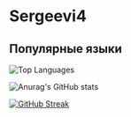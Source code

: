 # Sergeevi4
## Популярные языки
![Top Languages](https://github-readme-stats.vercel.app/api/top-langs/?username=Ssergeevi4&layout=compact&theme=dark)

![Anurag's GitHub stats](https://github-readme-stats.vercel.app/api?username=Ssergeevi4&show_icons=true&theme=dark)

[![GitHub Streak](https://streak-stats.demolab.com?user=Ssergeevi4&theme=dark&locale=ru)](https://git.io/streak-stats)
